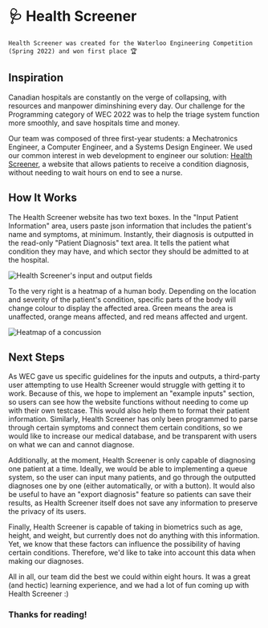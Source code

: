 # 🩺 Health Screener

`Health Screener was created for the Waterloo Engineering Competition (Spring 2022) and won first place 🏆`

## Inspiration

Canadian hospitals are constantly on the verge of collapsing, with resources and manpower diminshining every day. Our challenge for the Programming category of WEC 2022 was to help the triage system function more smoothly, and save hospitals time and money.

Our team was composed of three first-year students: a Mechatronics Engineer, a Computer Engineer, and a Systems Design Engineer. We used our common interest in web development to engineer our solution: [Health Screener](https://wec-programming-spring-2022.web.app/), a website that allows patients to receive a condition diagnosis, without needing to wait hours on end to see a nurse.

## How It Works

The Health Screener website has two text boxes. In the "Input Patient Information" area, users paste json information that includes the patient's name and symptoms, at minimum. Instantly, their diagnosis is outputted in the read-only "Patient Diagnosis" text area. It tells the patient what condition they may have, and which sector they should be admitted to at the hospital.

![Health Screener's input and output fields](https://media.discordapp.net/attachments/535232819853656114/1001562161874731089/unknown.png?width=1076&height=552)

To the very right is a heatmap of a human body. Depending on the location and severity of the patient's condition, specific parts of the body will change colour to display the affected area. Green means the area is unaffected, orange means affected, and red means affected and urgent.

![Heatmap of a concussion](https://media.discordapp.net/attachments/535232819853656114/1001563471244177420/unknown.png?width=458&height=611)

## Next Steps

As WEC gave us specific guidelines for the inputs and outputs, a third-party user attempting to use Health Screener would struggle with getting it to work. Because of this, we hope to implement an "example inputs" section, so users can see how the website functions without needing to come up with their own testcase. This would also help them to format their patient information. Similarly, Health Screener has only been programmed to parse through certain symptoms and connect them certain conditions, so we would like to increase our medical database, and be transparent with users on what we can and cannot diagnose.

Additionally, at the moment, Health Screener is only capable of diagnosing one patient at a time. Ideally, we would be able to implementing a queue system, so the user can input many patients, and go through the outputted diagnoses one by one (either automatically, or with a button). It would also be useful to have an "export diagnosis" feature so patients can save their results, as Health Screener itself does not save any information to preserve the privacy of its users.

Finally, Health Screener is capable of taking in biometrics such as age, height, and weight, but currently does not do anything with this information. Yet, we know that these factors can influence the possibility of having certain conditions. Therefore, we'd like to take into account this data when making our diagnoses.

All in all, our team did the best we could within eight hours. It was a great (and hectic) learning experience, and we had a lot of fun coming up with Health Screener :)

### Thanks for reading!
